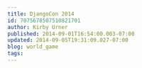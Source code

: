 ```yaml
---
title: DjangoCon 2014
id: 7075678507510821701
author: Kirby Urner
published: 2014-09-01T16:54:00.003-07:00
updated: 2014-09-05T19:31:09.027-07:00
blog: world_game
tags: 
---
```


